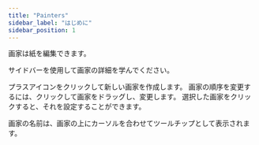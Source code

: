 ```yaml
---
title: "Painters"
sidebar_label: "はじめに"
sidebar_position: 1
---
```


画家は紙を編集できます。

サイドバーを使用して画家の詳細を学んでください。

プラスアイコンをクリックして新しい画家を作成します。 画家の順序を変更するには、クリックして画家をドラッグし、変更します。 選択した画家をクリックすると、それを設定することができます。

画家の名前は、画家の上にカーソルを合わせてツールチップとして表示されます。
